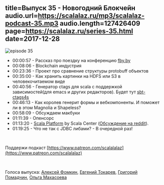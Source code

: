 title=Выпуск 35 - Новогодний Блокчейн
audio.url=https://scalalaz.ru/mp3/scalalaz-podcast-35.mp3
audio.length=127426409
page=https://scalalaz.ru/series-35.html
date=2017-12-28
----

![episode 35](https://scalalaz.ru/img/episode35.png)

* 00:00:57 - Рассказ про поездку на конференцию [fby.by](https://fby.by)
* 00:08:06 - Blockchain индустрия
* 00:23:36 - Проект про сравнение структуры protobuff объектов
* 00:35:00 - Как хранить картинки на HDFS или S3 в человекочитаемом виде
* 00:40:56 - Генератор ctags
  для scala с поддержкой зависимостей(для emacs и других редакторов). Будет тут [sbt-ctags4s](https://github.com/strobe/sbt-ctags4s)
* 00:46:13 - Как королев генерит формы и вебкомпоненты.
  И поможет ли в этом Magnolia и Shapeless?
* 00:58:09 - Обсуждаем макбуки
* 01:11:39 - Опенсорс
* 01:13:20 - [Scala Platform](https://scalacenter.github.io/platform/platform.html) by Scala Center ([Обсуждение на reddit](https://www.reddit.com/r/scala/comments/7li26z/what_modules_would_you_like_to_see_in_the_new/)).
* 01:19:25 - Что не так с JDBC либами? - В очередной раз!

<br/>

Поддержи подкаст [https://www.patreon.com/scalalalaz](https://www.patreon.com/scalalalaz)

<br/>

Голоса выпуска: [Алексей Фомкин](https://github.com/fomkin), [Евгений Токарев](https://github.com/strobe), [Григорий Помадчин](https://github.com/pomadchin),
[Ольга Махасоева](https://twitter.com/oli_kitty)
